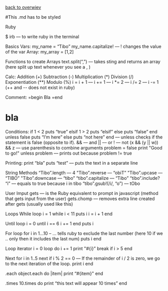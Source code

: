 [back to overwiev](..)

#This .md has to be styled

Ruby

$ irb –– to write ruby in the terminal

Basics
Vars:
my_name = “Tibo”
my_name.capitalize! –– ! changes the value of the var
Array:
my_array = [1,2]

Functions to create Arrays
text.split(“,”) –– takes sting and returns an array (here split up text whenever you see a , )

Calc:
Addition (+)
Subtraction (-)
Multiplication (*)
Division (/)
Exponentiation (**)
Modulo (%)
i = i + 1 –– i += 1 –– i *= 2 –– i /= 2 –– i -= 1 (++ and -- does not exist in ruby)

Comment:
=begin
Bla
=end
# bla

Conditions:
if 1 < 2 puts “true” elsif 1 > 2 puts “elsif” else puts “false” end
unless false puts “I’m here” else puts “not here” end –– unless checks if the statement is false (opposite to if).
&& –– and  || –– or  ! –– not
(x && (y || w)) && z –– use parenthesis to combine arguments
problem = false 
print "Good to go!" unless problem –– prints out because problem != true

Printing:
print “bla”
puts “test” –– puts the text in a separate line

String Methods
“Tibo”.length –– 4
"Tibo”.reverse –– “obiT” 
"Tibo”.upcase –– “TIBO” 
"Tibo”.downcase –– “tibo”
“tibo”.capitalize –– “Tibo”
“tibo”.include? “i” –– equals to true because i in tibo
“tibo”.gsub!(/i/, “o”) –– tObo

User Imput
gets –– is the Ruby equivalent to prompt in javascript (method that gets input from the user)
gets.chomp –– removes extra line created after gets (usually used like this)

Loops
While loop
i = 1
while i < 11
  puts i
  i = i + 1
end

Until loop
i = 0
until i == 6
i += 1
end
puts i

For loop
for i in 1…10 – … tells ruby to exclude the last number (here 10 if we .. only then it includes the last num)
  puts i
end

Loop iterator
i = 0
loop do 
i += 1
print "#{i}”
break if i > 5
end

Next
for i in 1..5
next if i % 2 == 0 –– If the remainder of i / 2 is zero, we go to the next iteration of the loop.
print i
end

.each
object.each do |item|
  print “#{item}"
end

.times
10.times do
  print “this text will appear 10 times”
end